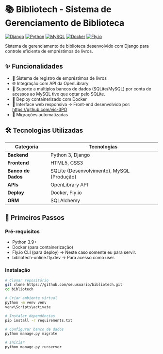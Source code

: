 # 📚 Bibliotech - Sistema de Gerenciamento de Biblioteca

[![Django](https://img.shields.io/badge/Django-092E20?style=for-the-badge&logo=django&logoColor=green)](https://www.djangoproject.com/)
[![Python](https://img.shields.io/badge/Python-FFD43B?style=for-the-badge&logo=python&logoColor=blue)](https://www.python.org/)
[![MySQL](https://img.shields.io/badge/MySQL-005C84?style=for-the-badge&logo=mysql&logoColor=white)](https://www.mysql.com/)
[![Docker](https://img.shields.io/badge/Docker-2CA5E0?style=for-the-badge&logo=docker&logoColor=white)](https://www.docker.com/)
[![Fly.io](https://img.shields.io/badge/Fly.io-7B2CBF?style=for-the-badge&logo=fly&logoColor=white)](https://fly.io/)

Sistema de gerenciamento de biblioteca desenvolvido com Django para controle eficiente de empréstimos de livros.

## ✨ Funcionalidades

- 📖 Sistema de registro de empréstimos de livros
- 🌐 Integração com API da OpenLibrary
- 🔄 Suporte a múltiplos bancos de dados (SQLite/MySQL)
	  por conta de acessos ao MySQL tive que optar pelo SQLite.
- 🐳 Deploy containerizado com Docker
- 📱 Interface web responsiva -> Front-end desenvolvido por: https://github.com/vic-3PO
- 🔄 Migrações automatizadas

## 🛠️ Tecnologias Utilizadas

| Categoria        | Tecnologias                                                                 |
|------------------|-----------------------------------------------------------------------------|
| **Backend**      | Python 3, Django                                                            |
| **Frontend**     | HTML5, CSS3                                                                 |
| **Banco de Dados** | SQLite (Desenvolvimento), MySQL (Produção)                                |
| **APIs**         | OpenLibrary API                                                             |
| **Deploy**       | Docker, Fly.io                                                              |
| **ORM**          | SQLAlchemy                                                                  |

## 🚀 Primeiros Passos

### Pré-requisitos
- Python 3.9+
- Docker (para containerização)
- Fly.io CLI (para deploy) -> Neste caso somente eu para servir.
- bibliotech-online.fly.dev -> Para acesso como user.

### Instalação
```bash
# Clonar repositório
git clone https://github.com/seuusuario/bibliotech.git
cd bibliotech

# Criar ambiente virtual
python -m venv venv
venv\Scripts\activate

# Instalar dependências
pip install -r requirements.txt

# Configurar banco de dados
python manage.py migrate

# Iniciar
python manage.py runserver
```
